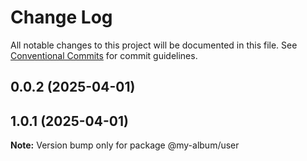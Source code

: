 # Change Log

All notable changes to this project will be documented in this file.
See [Conventional Commits](https://conventionalcommits.org) for commit guidelines.

## 0.0.2 (2025-04-01)



## 1.0.1 (2025-04-01)

**Note:** Version bump only for package @my-album/user
